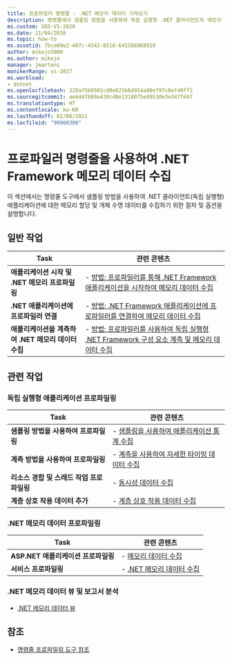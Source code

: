 ```yaml
---
title: 프로파일러 명령줄 - .NET 메모리 데이터 가져오기
description: 명령줄에서 샘플링 방법을 사용하여 독립 실행형 .NET 클라이언트의 메모리 할당 및 개체 수명 데이터를 수집하는 방법을 알아봅니다.
ms.custom: SEO-VS-2020
ms.date: 11/04/2016
ms.topic: how-to
ms.assetid: 7bce69e2-407c-4342-8516-641586968928
author: mikejo5000
ms.author: mikejo
manager: jmartens
monikerRange: vs-2017
ms.workload:
- dotnet
ms.openlocfilehash: 328a75b6502cd0e825b6d954a88ef97c8ef48ff1
ms.sourcegitcommit: ae6d47b09a439cd0e13180f5e89510e3e347fd47
ms.translationtype: HT
ms.contentlocale: ko-KR
ms.lasthandoff: 02/08/2021
ms.locfileid: "99960300"
---
```

# <a name="collect-net-framework-memory-data-by-using-the-profiler-command-line"></a>프로파일러 명령줄을 사용하여 .NET Framework 메모리 데이터 수집

이 섹션에서는 명령줄 도구에서 샘플링 방법을 사용하여 .NET 클라이언트(독립 실행형) 애플리케이션에 대한 메모리 할당 및 개체 수명 데이터를 수집하기 위한 절차 및 옵션을 설명합니다.

## <a name="common-tasks"></a>일반 작업

|Task|관련 콘텐츠|
|----------|---------------------|
|**애플리케이션 시작 및 .NET 메모리 프로파일링**|-   [방법: 프로파일러를 통해 .NET Framework 애플리케이션을 시작하여 메모리 데이터 수집](../profiling/how-to-launch-a-stand-alone-dotnet-framework-app-to-collect-memory-data.md)|
|**.NET 애플리케이션에 프로파일러 연결**|-   [방법: .NET Framework 애플리케이션에 프로파일러를 연결하여 메모리 데이터 수집](../profiling/how-to-attach-the-profiler-to-a-dotnet-framework-app-to-collect-memory-data.md)|
|**애플리케이션을 계측하여 .NET 메모리 데이터 수집**|-   [방법: 프로파일러를 사용하여 독립 실행형 .NET Framework 구성 요소 계측 및 메모리 데이터 수집](../profiling/how-to-instrument-a-dotnet-framework-component-and-collect-memory-data.md)|

## <a name="related-tasks"></a>관련 작업

### <a name="profile-stand-alone-applications"></a>독립 실행형 애플리케이션 프로파일링

|Task|관련 콘텐츠|
|----------|---------------------|
|**샘플링 방법을 사용하여 프로파일링**|-   [샘플링을 사용하여 애플리케이션 통계 수집](../profiling/collecting-application-statistics-for-stand-alone-applications.md)|
|**계측 방법을 사용하여 프로파일링**|-   [계측을 사용하여 자세한 타이밍 데이터 수집](../profiling/collecting-detailed-timing-data-for-a-stand-alone-application.md)|
|**리소스 경합 및 스레드 작업 프로파일링**|-   [동시성 데이터 수집](../profiling/collecting-concurrency-data-for-stand-alone-applications.md)|
|**계층 상호 작용 데이터 추가**|-   [계층 상호 작용 데이터 수집](../profiling/adding-tier-interaction-data-from-the-command-line.md)|

### <a name="profile-net-memory-data"></a>.NET 메모리 데이터 프로파일링

|Task|관련 콘텐츠|
|----------|---------------------|
|**ASP.NET 애플리케이션 프로파일링**|-   [메모리 데이터 수집](../profiling/collecting-memory-data-from-an-aspnet-web-application.md)|
|**서비스 프로파일링**|-   [.NET 메모리 데이터 수집](../profiling/collecting-memory-data-from-dotnet-framework-services-by-using-the-profiler-command-line.md)|

### <a name="analyze-net-memory-data-views-and-reports"></a>.NET 메모리 데이터 뷰 및 보고서 분석
- [.NET 메모리 데이터 뷰](../profiling/dotnet-memory-data-views.md)

## <a name="reference"></a>참조
- [명령줄 프로파일링 도구 참조](../profiling/command-line-profiling-tools-reference.md)
